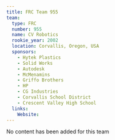 ```yaml
---
title: FRC Team 955
team:
  type: FRC
  number: 955
  name: CV Robotics
  rookie_year: 2002
  location: Corvallis, Oregon, USA
  sponsors:
    - Hytek Plastics
    - Solid Works
    - Autodesk
    - McMenamins
    - Griffo Brothers
    - HP
    - CG Industries
    - Corvallis School District
    - Crescent Valley High School
  links:
    Website: 
---
```

No content has been added for this team